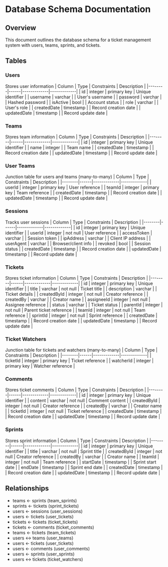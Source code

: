 # Database Schema Documentation

## Overview
This document outlines the database schema for a ticket management system with users, teams, sprints, and tickets.

## Tables

### Users
Stores user information
| Column | Type | Constraints | Description |
|--------|------|-------------|-------------|
| id | integer | primary key | Unique identifier |
| username | varchar | | User's username |
| password | varchar | | Hashed password |
| isActive | bool | | Account status |
| role | varchar | | User's role |
| createdDate | timestamp | | Record creation date |
| updatedDate | timestamp | | Record update date |

### Teams
Stores team information
| Column | Type | Constraints | Description |
|--------|------|-------------|-------------|
| id | integer | primary key | Unique identifier |
| name | integer | | Team name |
| createdDate | timestamp | | Record creation date |
| updatedDate | timestamp | | Record update date |

### User Teams
Junction table for users and teams (many-to-many)
| Column | Type | Constraints | Description |
|--------|------|-------------|-------------|
| userId | integer | primary key | User reference |
| teamId | integer | primary key | Team reference |
| createdDate | timestamp | | Record creation date |
| updatedDate | timestamp | | Record update date |

### Sessions
Tracks user sessions
| Column | Type | Constraints | Description |
|--------|------|-------------|-------------|
| id | integer | primary key | Unique identifier |
| userId | integer | not null | User reference |
| accessToken | varchar | | Session token |
| ipAddress | varchar | | Client IP address |
| userAgent | varchar | | Browser/client info |
| revoked | bool | | Session status |
| createdDate | timestamp | | Record creation date |
| updatedDate | timestamp | | Record update date |

### Tickets
Stores ticket information
| Column | Type | Constraints | Description |
|--------|------|-------------|-------------|
| id | integer | primary key | Unique identifier |
| title | varchar | not null | Ticket title |
| description | varchar | | Ticket details |
| createdById | integer | not null | Creator reference |
| createdBy | varchar | | Creator name |
| assigneeId | integer | not null | Assignee reference |
| status | varchar | | Ticket status |
| parentId | integer | not null | Parent ticket reference |
| teamId | integer | not null | Team reference |
| sprintId | integer | not null | Sprint reference |
| createdDate | timestamp | | Record creation date |
| updatedDate | timestamp | | Record update date |

### Ticket Watchers
Junction table for tickets and watchers (many-to-many)
| Column | Type | Constraints | Description |
|--------|------|-------------|-------------|
| ticketId | integer | primary key | Ticket reference |
| watcherId | integer | primary key | Watcher reference |

### Comments
Stores ticket comments
| Column | Type | Constraints | Description |
|--------|------|-------------|-------------|
| id | integer | primary key | Unique identifier |
| content | varchar | not null | Comment content |
| createdById | integer | not null | Creator reference |
| createdBy | varchar | | Creator name |
| ticketId | integer | not null | Ticket reference |
| createdDate | timestamp | | Record creation date |
| updatedDate | timestamp | | Record update date |

### Sprints
Stores sprint information
| Column | Type | Constraints | Description |
|--------|------|-------------|-------------|
| id | integer | primary key | Unique identifier |
| title | varchar | not null | Sprint title |
| createdById | integer | not null | Creator reference |
| createdBy | varchar | | Creator name |
| teamId | integer | not null | Team reference |
| startDate | timestamp | | Sprint start date |
| endDate | timestamp | | Sprint end date |
| createdDate | timestamp | | Record creation date |
| updatedDate | timestamp | | Record update date |

## Relationships

- teams ← sprints (team_sprints)
- sprints ← tickets (sprint_tickets)  
- users ← sessions (user_sessions)
- users ← tickets (user_tickets)
- tickets ← tickets (ticket_tickets)
- tickets ← comments (ticket_comments)
- teams ← tickets (team_tickets)
- users ↔ teams (user_teams)
- users ← tickets (user_tickets) 
- users ← comments (user_comments)
- users ← sprints (user_sprints)
- users ↔ tickets (ticket_watchers)